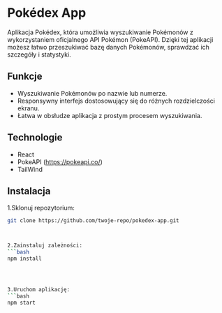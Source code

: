 # Pokédex App

Aplikacja Pokédex, która umożliwia wyszukiwanie Pokémonów z wykorzystaniem oficjalnego API Pokémon (PokeAPI). Dzięki tej aplikacji możesz łatwo przeszukiwać bazę danych Pokémonów, sprawdzać ich szczegóły i statystyki.

## Funkcje

- Wyszukiwanie Pokémonów po nazwie lub numerze.
- Responsywny interfejs dostosowujący się do różnych rozdzielczości ekranu.
- Łatwa w obsłudze aplikacja z prostym procesem wyszukiwania.

## Technologie

- React
- PokeAPI (https://pokeapi.co/)
- TailWind

## Instalacja

1.Sklonuj repozytorium:
```bash
git clone https://github.com/twoje-repo/pokedex-app.git



2.Zainstaluj zależności:
```bash
npm install




3.Uruchom aplikację:
```bash
npm start



